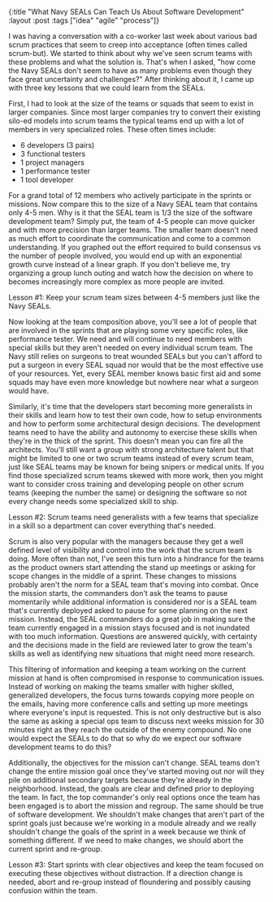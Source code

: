 {:title "What Navy SEALs Can Teach Us About Software Development"
 :layout :post
 :tags ["idea" "agile" "process"]}

I was having a conversation with a co-worker last week about various bad scrum 
practices that seem to creep into acceptance (often times called scrum-but). We
started to think about why we\'ve seen scrum teams with these problems and what
the solution is. That\'s when I asked, \"how come the Navy SEALs don\'t seem to have
as many problems even though they face great uncertainty and challenges?\" After
thinking about it, I came up with three key lessons that we could learn from the
SEALs.

First, I had to look at  the size of the teams or squads that seem to exist in
larger companies. Since most larger companies try to convert their existing silo-ed
models into scrum teams the typical teams end up with a lot of members in very
specialized roles. These often times include:

* 6 developers (3 pairs)
* 3 functional testers
* 1 project managers
* 1 performance tester
* 1 tool developer

For a grand total of 12 members who actively participate in the sprints or missions.
Now compare this to the size of a Navy SEAL team that contains only 4-5 men. Why is
it that the SEAL team is 1/3 the size of the software development team? Simply put,
the team of 4-5 people can move quicker and with more precision than larger teams.
The smaller team doesn\'t need as much effort to coordinate the communication and
come to a common understanding. If you graphed out the effort required to build
consensus vs the number of people involved, you would end up with an exponential
growth curve instead of a linear graph. If you don\'t believe me, try organizing a
group lunch outing and watch how the decision on where to becomes increasingly more
complex as more people are invited.

Lesson #1: Keep your scrum team sizes between 4-5 members just like the Navy SEALs.

Now looking at the team composition above, you\'ll see a lot of people that are involved
in the sprints that are playing some very specific roles, like performance tester. We
need and will continue to need members with special skills but they aren\'t needed on
every individual scrum team. The Navy still relies on surgeons to treat wounded SEALs
but you can\'t afford to put a surgeon in every SEAL squad nor would that be the most
effective use of your resources. Yet, every SEAL member knows basic first aid and some
squads may have even more knowledge but nowhere near what a surgeon would have.

Similarly, it\'s time that the developers start becoming more generalists in their
skills and learn how to test their own code, how to setup environments and how to
perform some architectural design decisions. The development teams need to have the
ability and autonomy to exercise these skills when they\'re in the thick of the sprint.
This doesn\'t mean you can fire all the architects. You\'ll still want a group with
strong architecture talent but that might be limited to one or two scrum teams instead
of every scrum team, just like SEAL teams may be known for being snipers or medical
units. If you find those specialized scrum teams skewed with more work, then you might
want to consider cross training and developing people on other scrum teams (keeping
the number the same) or designing the software so not every change needs some specialized
skill to ship.

Lesson #2: Scrum teams need generalists with a few teams that specialize in a skill so a
department can cover everything that\'s needed.

Scrum is also very popular with the managers because they get a well defined level of
visibility and control into the work that the scrum team is doing. More often than not,
I\'ve seen this turn into a hindrance for the teams as the product owners start attending
the stand up meetings or asking for scope changes in the middle of a sprint. These
changes to missions probably aren\'t the norm for a SEAL team that\'s moving into combat.
Once the mission starts, the commanders don\'t ask the teams to pause momentarily while
additional information is considered nor is a SEAL team that\'s currently deployed asked
to pause for some planning on the next mission. Instead, the SEAL commanders do a
great job in making sure the team currently engaged in a mission stays focused and
is not inundated with too much information. Questions are answered quickly, with
certainty and the decisions made in the field are reviewed later to grow the team\'s
skills as well as identifying new situations that might need more research.

This filtering of information and keeping a team working on the current mission at hand
is often compromised in response to communication issues. Instead of working on making
the teams smaller with higher skilled, generalized developers, the focus turns towards
copying more people on the emails, having more conference calls and setting up more meetings
where everyone\'s input is requested. This is not only destructive but is also the same
as asking a special ops team to discuss next weeks mission for 30 minutes right as they
reach the outside of the enemy compound. No one would expect the SEALs to do that so why
do we expect our software development teams to do this?

Additionally, the objectives for the mission can\'t change. SEAL teams don\'t change the
entire mission goal once they\'ve started moving out nor will they pile on additional
secondary targets because they\'re already in the neighborhood. Instead, the goals are
clear and defined prior to deploying the team. In fact, the top commander\'s only real
options once the team has been engaged is to abort the mission and regroup. The same
should be true of software development. We shouldn\'t make changes that aren\'t part of
the sprint goals just because we\'re working in a module already and we really shouldn\'t
change the goals of the sprint in a week because we think of something different. If we
need to make changes, we should abort the current sprint and re-group.

Lesson #3: Start sprints with clear objectives and keep the team focused on executing
these objectives without distraction. If a direction change is needed, abort and re-group
instead of floundering and possibly causing confusion within the team.
